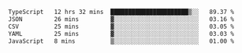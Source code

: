 <!--START_SECTION:waka-->

```txt
TypeScript   12 hrs 32 mins  ██████████████████████▒░░   89.37 %
JSON         26 mins         ▓░░░░░░░░░░░░░░░░░░░░░░░░   03.16 %
CSV          25 mins         ▓░░░░░░░░░░░░░░░░░░░░░░░░   03.05 %
YAML         25 mins         ▓░░░░░░░░░░░░░░░░░░░░░░░░   03.03 %
JavaScript   8 mins          ▒░░░░░░░░░░░░░░░░░░░░░░░░   01.00 %
```

<!--END_SECTION:waka-->